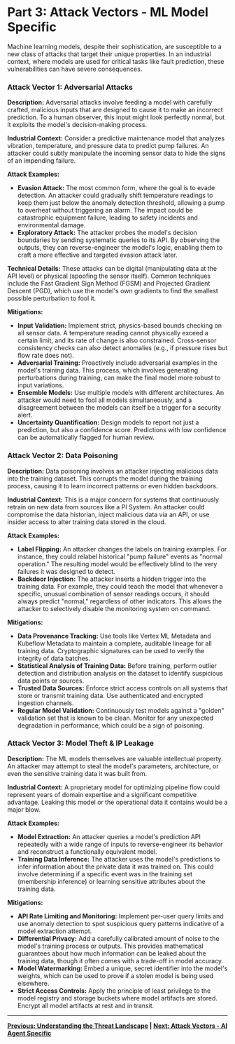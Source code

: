 # Part 3: Attack Vectors - ML Model Specific

Machine learning models, despite their sophistication, are susceptible to a new class of attacks that target their unique properties. In an industrial context, where models are used for critical tasks like fault prediction, these vulnerabilities can have severe consequences.

### Attack Vector 1: Adversarial Attacks

**Description:** Adversarial attacks involve feeding a model with carefully crafted, malicious inputs that are designed to cause it to make an incorrect prediction. To a human observer, this input might look perfectly normal, but it exploits the model's decision-making process.

**Industrial Context:** Consider a predictive maintenance model that analyzes vibration, temperature, and pressure data to predict pump failures. An attacker could subtly manipulate the incoming sensor data to hide the signs of an impending failure.

**Attack Examples:**
-   **Evasion Attack:** The most common form, where the goal is to evade detection. An attacker could gradually shift temperature readings to keep them just below the anomaly detection threshold, allowing a pump to overheat without triggering an alarm. The impact could be catastrophic equipment failure, leading to safety incidents and environmental damage.
-   **Exploratory Attack:** The attacker probes the model's decision boundaries by sending systematic queries to its API. By observing the outputs, they can reverse-engineer the model's logic, enabling them to craft a more effective and targeted evasion attack later.

**Technical Details:** These attacks can be digital (manipulating data at the API level) or physical (spoofing the sensor itself). Common techniques include the Fast Gradient Sign Method (FGSM) and Projected Gradient Descent (PGD), which use the model's own gradients to find the smallest possible perturbation to fool it.

**Mitigations:**
-   **Input Validation:** Implement strict, physics-based bounds checking on all sensor data. A temperature reading cannot physically exceed a certain limit, and its rate of change is also constrained. Cross-sensor consistency checks can also detect anomalies (e.g., if pressure rises but flow rate does not).
-   **Adversarial Training:** Proactively include adversarial examples in the model's training data. This process, which involves generating perturbations during training, can make the final model more robust to input variations.
-   **Ensemble Models:** Use multiple models with different architectures. An attacker would need to fool all models simultaneously, and a disagreement between the models can itself be a trigger for a security alert.
-   **Uncertainty Quantification:** Design models to report not just a prediction, but also a confidence score. Predictions with low confidence can be automatically flagged for human review.

### Attack Vector 2: Data Poisoning

**Description:** Data poisoning involves an attacker injecting malicious data into the training dataset. This corrupts the model during the training process, causing it to learn incorrect patterns or even hidden backdoors.

**Industrial Context:** This is a major concern for systems that continuously retrain on new data from sources like a PI System. An attacker could compromise the data historian, inject malicious data via an API, or use insider access to alter training data stored in the cloud.

**Attack Examples:**
-   **Label Flipping:** An attacker changes the labels on training examples. For instance, they could relabel historical "pump failure" events as "normal operation." The resulting model would be effectively blind to the very failures it was designed to detect.
-   **Backdoor Injection:** The attacker inserts a hidden trigger into the training data. For example, they could teach the model that whenever a specific, unusual combination of sensor readings occurs, it should always predict "normal," regardless of other indicators. This allows the attacker to selectively disable the monitoring system on command.

**Mitigations:**
-   **Data Provenance Tracking:** Use tools like Vertex ML Metadata and Kubeflow Metadata to maintain a complete, auditable lineage for all training data. Cryptographic signatures can be used to verify the integrity of data batches.
-   **Statistical Analysis of Training Data:** Before training, perform outlier detection and distribution analysis on the dataset to identify suspicious data points or sources.
-   **Trusted Data Sources:** Enforce strict access controls on all systems that store or transmit training data. Use authenticated and encrypted ingestion channels.
-   **Regular Model Validation:** Continuously test models against a "golden" validation set that is known to be clean. Monitor for any unexpected degradation in performance, which could be a sign of poisoning.

### Attack Vector 3: Model Theft & IP Leakage

**Description:** The ML models themselves are valuable intellectual property. An attacker may attempt to steal the model's parameters, architecture, or even the sensitive training data it was built from.

**Industrial Context:** A proprietary model for optimizing pipeline flow could represent years of domain expertise and a significant competitive advantage. Leaking this model or the operational data it contains would be a major blow.

**Attack Examples:**
-   **Model Extraction:** An attacker queries a model's prediction API repeatedly with a wide range of inputs to reverse-engineer its behavior and reconstruct a functionally equivalent model.
-   **Training Data Inference:** The attacker uses the model's predictions to infer information about the private data it was trained on. This could involve determining if a specific event was in the training set (membership inference) or learning sensitive attributes about the training data.

**Mitigations:**
-   **API Rate Limiting and Monitoring:** Implement per-user query limits and use anomaly detection to spot suspicious query patterns indicative of a model extraction attempt.
-   **Differential Privacy:** Add a carefully calibrated amount of noise to the model's training process or outputs. This provides mathematical guarantees about how much information can be leaked about the training data, though it often comes with a trade-off in model accuracy.
-   **Model Watermarking:** Embed a unique, secret identifier into the model's weights, which can be used to prove if a stolen model is being used elsewhere.
-   **Strict Access Controls:** Apply the principle of least privilege to the model registry and storage buckets where model artifacts are stored. Encrypt all model artifacts at rest and in transit.

---
**[Previous: Understanding the Threat Landscape](./02_threat_landscape.md) | [Next: Attack Vectors - AI Agent Specific](./04_agent_attack_vectors.md)**